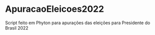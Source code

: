 # ApuracaoEleicoes2022
Script feito em Phyton para apurações das eleições para Presidente do Brasil 2022 
